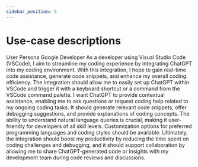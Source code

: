 ```yaml
---
sidebar_position: 5
---
```


# Use-case descriptions

User Persona Google Developer
  As a developer using Visual Studio Code (VSCode), I aim to streamline my coding experience by integrating ChatGPT into my coding environment. With this integration, I hope to gain real-time code assistance, generate code snippets, and enhance my overall coding efficiency. The integration should allow me to easily set up ChatGPT within VSCode and trigger it with a keyboard shortcut or a command from the VSCode command palette. I want ChatGPT to provide contextual assistance, enabling me to ask questions or request coding help related to my ongoing coding tasks. It should generate relevant code snippets, offer debugging suggestions, and provide explanations of coding concepts. The ability to understand natural language queries is crucial, making it user-friendly for developers of all skill levels. Customization options for preferred programming languages and coding styles should be available. Ultimately, the integration should boost my productivity by reducing the time spent on coding challenges and debugging, and it should support collaboration by allowing me to share ChatGPT-generated code or insights with my development team during code reviews and discussions.
